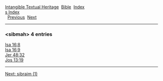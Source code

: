 [Intangible Textual Heritage](../../index)  [Bible](../index) 
[Index](index)   
[s Index](_s_)  
  [Previous](c10402)  [Next](c10404) 

------------------------------------------------------------------------

### &lt;sibmah&gt; 4 entries

[Isa 16:8](../kjv/isa016.htm#008)  
[Isa 16:9](../kjv/isa016.htm#009)  
[Jer 48:32](../kjv/jer048.htm#032)  
[Jos 13:19](../kjv/jos013.htm#019)  

------------------------------------------------------------------------

[Next: sibraim (1)](c10404)
